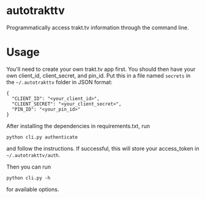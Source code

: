# autotrakttv
Programmatically access trakt.tv information through the command line.

# Usage
You'll need to create your own trakt.tv app first. You should then have your own client_id, client_secret, and pin_id. Put this in a file named `secrets` in the `~/.autotrakttv` folder in JSON format:
```
{
  "CLIENT_ID": "<your_client_id>",
  "CLIENT_SECRET": "<your_client_secret>",
  "PIN_ID": "<your_pin_id>"
}
```
After installing the dependencies in requirements.txt, run
```
python cli.py authenticate
```
and follow the instructions. If successful, this will store your access_token in `~/.autotrakttv/auth`.

Then you can run
```
python cli.py -h
```
for available options.
